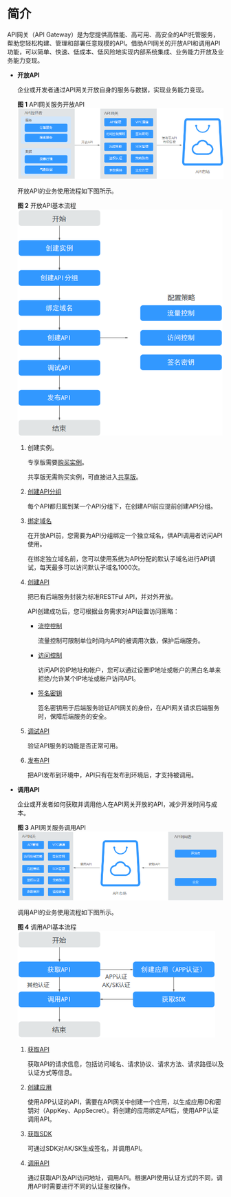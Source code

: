 # 简介<a name="ZH-CN_TOPIC_0000001142797414"></a>

API网关（API Gateway）是为您提供高性能、高可用、高安全的API托管服务，帮助您轻松构建、管理和部署任意规模的API。借助API网关的开放API和调用API功能，可以简单、快速、低成本、低风险地实现内部系统集成、业务能力开放及业务能力变现。

-   **开放API**

    企业或开发者通过API网关开放自身的服务与数据，实现业务能力变现。

    **图 1**  API网关服务开放API<a name="zh-cn_topic_0000001128377400_fig121111818205011"></a>  
    ![](figures/API网关服务开放API.png "API网关服务开放API")

    开放API的业务使用流程如下图所示。

    **图 2**  开放API基本流程<a name="zh-cn_topic_0000001128377400_fig1270617574374"></a>  
    ![](figures/开放API基本流程.png "开放API基本流程")

    1.  创建实例。

        专享版需要[购买实例](购买专享版实例.md#ZH-CN_TOPIC_0000001188877331)。

        共享版无需购买实例，可直接进入[共享版](进入共享版.md#ZH-CN_TOPIC_0000001188920187)。

    2.  [创建API分组](创建API分组.md#ZH-CN_TOPIC_0000001188877313)

        每个API都归属到某一个API分组下，在创建API前应提前创建API分组。

    3.  [绑定域名](绑定域名.md#ZH-CN_TOPIC_0000001142797438)

        在开放API前，您需要为API分组绑定一个独立域名，供API调用者访问API使用。

        在绑定独立域名前，您可以使用系统为API分配的默认子域名进行API调试，每天最多可以访问默认子域名1000次。

    4.  [创建API](创建API.md#ZH-CN_TOPIC_0000001142797440)

        把已有后端服务封装为标准RESTFul API，并对外开放。

        API创建成功后，您可根据业务需求对API设置访问策略：

        -   [流控控制](流量控制.md#ZH-CN_TOPIC_0000001188877341)

            流量控制可限制单位时间内API的被调用次数，保护后端服务。

        -   [访问控制](访问控制.md#ZH-CN_TOPIC_0000001142797432)

            访问API的IP地址和帐户，您可以通过设置IP地址或帐户的黑白名单来拒绝/允许某个IP地址或帐户访问API。

        -   [签名密钥](签名密钥.md#ZH-CN_TOPIC_0000001142957200)

            签名密钥用于后端服务验证API网关的身份，在API网关请求后端服务时，保障后端服务的安全。

    5.  [调试API](调试API.md#ZH-CN_TOPIC_0000001142957220)

        验证API服务的功能是否正常可用。

    6.  [发布API](发布API.md#ZH-CN_TOPIC_0000001188957141)

        把API发布到环境中，API只有在发布到环境后，才支持被调用。



-   **调用API**

    企业或开发者如何获取并调用他人在API网关开放的API，减少开发时间与成本。

    **图 3**  API网关服务调用API<a name="zh-cn_topic_0000001128377400_fig646413505505"></a>  
    ![](figures/API网关服务调用API.png "API网关服务调用API")

    调用API的业务使用流程如下图所示。

    **图 4**  调用API基本流程<a name="zh-cn_topic_0000001128377400_fig1519991216230"></a>  
    ![](figures/调用API基本流程.png "调用API基本流程")

    1.  [获取API](CallingAPIs.md#zh-cn_topic_0000001129305640_section15668112016810)

        获取API的请求信息，包括访问域名、请求协议、请求方法、请求路径以及认证方式等信息。

    2.  [创建应用](创建应用并获取授权.md#ZH-CN_TOPIC_0000001142957210)

        使用APP认证的API，需要在API网关中创建一个应用，以生成应用ID和密钥对（AppKey、AppSecret）。将创建的应用绑定API后，使用APP认证调用API。

    3.  [获取SDK](SDK.md#ZH-CN_TOPIC_0000001142957214)

        可通过SDK对AK/SK生成签名，并调用API。

    4.  [调用API](CallingAPIs.md#zh-cn_topic_0000001129305640_section14411121782210)

        通过获取API及API访问地址，调用API。根据API使用认证方式的不同，调用API时需要进行不同的认证鉴权操作。



